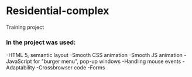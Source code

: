 # Residential-complex
Training project
### In the project was used:
-HTML 5, semantic layout
-Smooth CSS animation
-Smooth JS animation
-JavaScript for "burger menu", pop-up windows
-Handling mouse events
-Adaptability
-Crossbrowser code
-Forms
